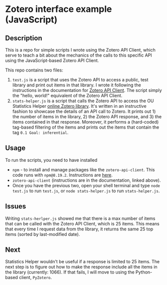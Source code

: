 # Zotero interface example (JavaScript)

## Description
This is a repo for simple scripts I wrote using the Zotero API Client, which serve to teach a bit about the mechanics of the calls to this specific API using the JavaScript-based Zotero API Client.

This repo contains two files:
1.  ``test.js`` is a script that uses the Zotero API to access a public, test library and print out items in that library. I wrote it following the instructions in the documentation for [Zotero API Client](https://github.com/tnajdek/zotero-api-client). The script simply the "hello, world!" equivalent of the Zotero API Client.
2.  ``stats-helper.js`` is a script that calls the Zotero API to access the OU Statistics Helper [online Zotero library](https://www.zotero.org/groups/2547147/statistics_helper/library). It's written in an instructive fashion to showcase the details of an API call to Zotero. It prints out 1) the number of items in the library, 2) the Zotero API response, and 3) the items contained in that response. Moreover, it performs a (hard-coded) tag-based filtering of the items and prints out the items that contain the tag `0.1 Goal: inferential`.

## Usage
To run the scripts, you need to have installed 
* ``npm`` - to install and manage packages like the ``zotero-api-client``. This code runs with ``npm@8.19.2``. Instructions are [here](https://docs.npmjs.com/downloading-and-installing-node-js-and-npm).
* ``zotero-api-client`` (instructions are in the documentation, linked above).
* Once you have the previous two, open your shell terminal and type ``node test.js`` to run ``test.js``, or ``node stats-helper.js`` to run ``stats-helper.js``.

## Issues
Writing ``stats-herlper.js`` showed me that there is a max number of items that can be called with the Zotero API Client, which is 25 items. This means that every time I request data from the library, it returns the same 25 top items (sorted by last-modified date).

## Next
Statistics Helper wouldn't be useful if a response is limited to 25 items. The next step is to figure out how to make the response include all the items in the library (currently: 1066). If that fails, I will move to using the Python-based client, ``PyZotero``.
